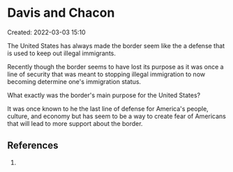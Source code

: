 # Davis and Chacon
Created: 2022-03-03 15:10

The United States has always made the border seem like the a defense that is used to keep out illegal immigrants.

Recently though the border seems to have lost its purpose as it was once a line of security that was meant to stopping illegal immigration to now becoming determine one's immigration status.

What exactly was the border's main purpose for the United States?

It was once known to he the last line of defense for America's people, culture, and economy but has seem to be a way to create fear of Americans that will lead to more support about the border. 





## References
1.
